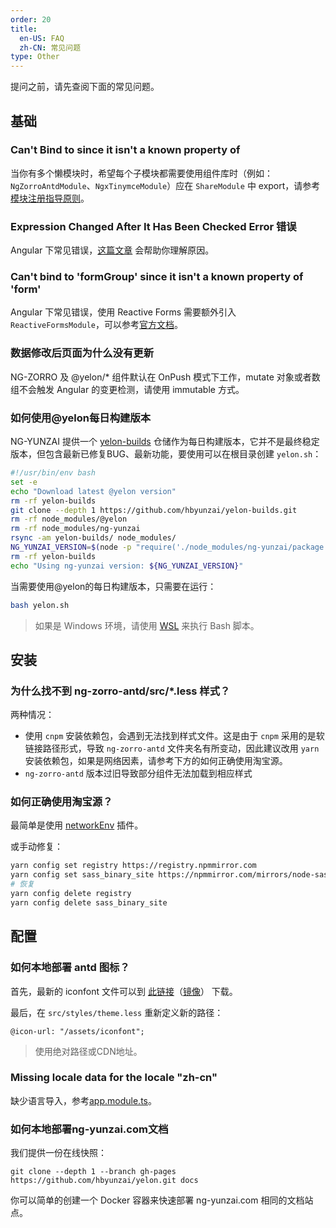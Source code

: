 ```yaml
---
order: 20
title:
  en-US: FAQ
  zh-CN: 常见问题
type: Other
---
```


提问之前，请先查阅下面的常见问题。

## 基础

### Can't Bind to since it isn't a known property of

当你有多个懒模块时，希望每个子模块都需要使用组件库时（例如：`NgZorroAntdModule`、`NgxTinymceModule`）应在 `ShareModule` 中 export，请参考[模块注册指导原则](/docs/module)。

### Expression Changed After It Has Been Checked Error 错误

Angular 下常见错误，[这篇文章](https://blog.angularindepth.com/everything-you-need-to-know-about-the-expressionchangedafterithasbeencheckederror-error-e3fd9ce7dbb4) 会帮助你理解原因。

### Can't bind to 'formGroup' since it isn't a known property of 'form'

Angular 下常见错误，使用 Reactive Forms 需要额外引入 `ReactiveFormsModule`，可以参考[官方文档](https://angular.io/guide/reactive-forms)。

### 数据修改后页面为什么没有更新

NG-ZORRO 及 @yelon/* 组件默认在 OnPush 模式下工作，mutate 对象或者数组不会触发 Angular 的变更检测，请使用 immutable 方式。

### 如何使用@yelon每日构建版本

NG-YUNZAI 提供一个 [yelon-builds](https://github.com/hbyunzai/yelon-builds.git) 仓储作为每日构建版本，它并不是最终稳定版本，但包含最新已修复BUG、最新功能，要使用可以在根目录创建 `yelon.sh`：

```bash
#!/usr/bin/env bash
set -e
echo "Download latest @yelon version"
rm -rf yelon-builds
git clone --depth 1 https://github.com/hbyunzai/yelon-builds.git
rm -rf node_modules/@yelon
rm -rf node_modules/ng-yunzai
rsync -am yelon-builds/ node_modules/
NG_YUNZAI_VERSION=$(node -p "require('./node_modules/ng-yunzai/package.json').version")
rm -rf yelon-builds
echo "Using ng-yunzai version: ${NG_YUNZAI_VERSION}"
```

当需要使用@yelon的每日构建版本，只需要在运行：

```bash
bash yelon.sh
```

> 如果是 Windows 环境，请使用 [WSL](https://docs.microsoft.com/en-us/windows/wsl/install) 来执行 Bash 脚本。

## 安装

### 为什么找不到 ng-zorro-antd/src/*.less 样式？

两种情况：

- 使用 `cnpm` 安装依赖包，会遇到无法找到样式文件。这是由于 `cnpm` 采用的是软链接路径形式，导致 `ng-zorro-antd` 文件夹名有所变动，因此建议改用 `yarn` 安装依赖包，如果是网络因素，请参考下方的如何正确使用淘宝源。
- `ng-zorro-antd` 版本过旧导致部分组件无法加载到相应样式

### 如何正确使用淘宝源？

最简单是使用 [networkEnv](/cli/plugin#networkEnv) 插件。

或手动修复：

```bash
yarn config set registry https://registry.npmmirror.com
yarn config set sass_binary_site https://npmmirror.com/mirrors/node-sass
# 恢复
yarn config delete registry
yarn config delete sass_binary_site
```

## 配置

### 如何本地部署 antd 图标？

首先，最新的 iconfont 文件可以到 [此链接](https://ant.design/docs/spec/download-cn)（[镜像](http://ant-design.gitee.io/docs/spec/download-cn)） 下载。

最后，在 `src/styles/theme.less` 重新定义新的路径：

```less
@icon-url: "/assets/iconfont";
```

> 使用绝对路径或CDN地址。

### Missing locale data for the locale "zh-cn"

缺少语言导入，参考[app.module.ts](https://github.com/hbyunzai/ng-yunzai/blob/master/src/app/app.module.ts#L6-L25)。

### 如何本地部署ng-yunzai.com文档

我们提供一份在线快照：

```barsh
git clone --depth 1 --branch gh-pages https://github.com/hbyunzai/yelon.git docs
```

你可以简单的创建一个 Docker 容器来快速部署 ng-yunzai.com 相同的文档站点。

